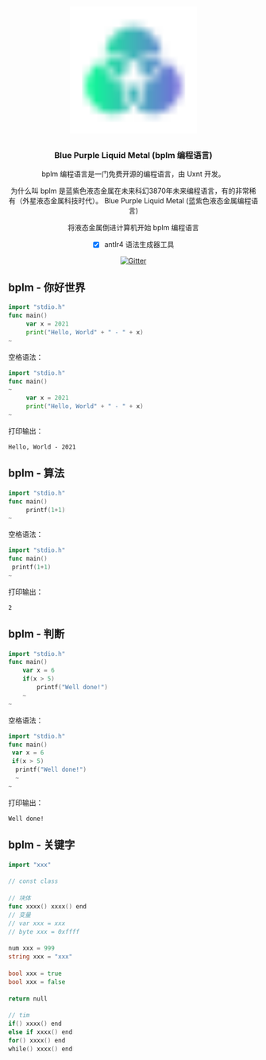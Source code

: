 <div align="center">
<a href="#">
<h1><img src="BPLM.svg" alt="Logo" width="256"></h1>
</a>

### Blue Purple Liquid Metal (bplm 编程语言)

bplm 编程语言是一门免费开源的编程语言，由 Uxnt 开发。 

为什么叫 bplm 是蓝紫色液态金属在未来科幻3870年未来编程语言，有的非常稀有（外星液态金属科技时代）。
Blue Purple Liquid Metal (蓝紫色液态金属编程语言)

将液态金属倒进计算机开始 bplm 编程语言
	
- [x] antlr4 语法生成器工具
	
[![Gitter](https://badges.gitter.im/uxnt/cpp-script.svg)](https://gitter.im/uxnt/cpp-script?utm_source=badge&utm_medium=badge&utm_campaign=pr-badge)

</div>


## bplm - 你好世界
```go
import "stdio.h"
func main()
     var x = 2021
     print("Hello, World" + " - " + x)
~

```
空格语法：
```go
import "stdio.h"
func main()
~
     var x = 2021
     print("Hello, World" + " - " + x)
~
```
打印输出：

```
Hello, World - 2021
```

## bplm - 算法
```go
import "stdio.h"
func main()
     printf(1+1)
~
```
空格语法：
```go
import "stdio.h"
func main()
 printf(1+1)
~
```
打印输出：

```
2
```

## bplm - 判断
```go
import "stdio.h"
func main()
	var x = 6
	if(x > 5)
		printf("Well done!")
	~
~
```
空格语法：
```go
import "stdio.h"
func main()
 var x = 6
 if(x > 5)
  printf("Well done!")
  ~
~
```
打印输出：
```
Well done!
```


## bplm - 关键字


```go
import "xxx"

// const class

// 块体
func xxxx() xxxx() end
// 变量
// var xxx = xxx
// byte xxx = 0xffff

num xxx = 999
string xxx = "xxx"

bool xxx = true 
bool xxx = false 

return null

// tim
if() xxxx() end
else if xxxx() end
for() xxxx() end
while() xxxx() end




```


